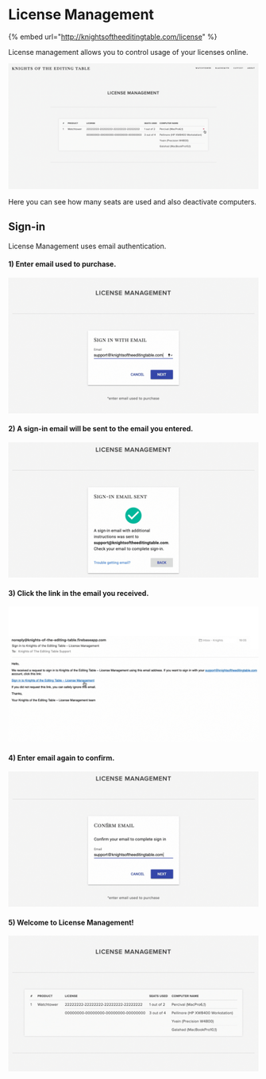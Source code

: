 # License Management

{% embed url="http://knightsoftheeditingtable.com/license" %}

License management allows you to control usage of your licenses online.

![](../.gitbook/assets/license_manager_cross.png)

Here you can see how many seats are used and also deactivate computers.

## Sign-in

License Management uses email authentication.

#### 1\) Enter email used to purchase.

![](../.gitbook/assets/lic_01.jpg)

#### 2\) A sign-in email will be sent to the email you entered.

![](../.gitbook/assets/lic_02.jpg)

#### 3\) Click the link in the email you received.

![](../.gitbook/assets/lic_03.jpg)

#### 4\) Enter email again to confirm.

![](../.gitbook/assets/lic_04.jpg)

#### 5\) Welcome to License Management!

![](../.gitbook/assets/lic_05.jpg)

